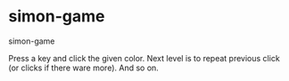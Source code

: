 # simon-game
simon-game

Press a key and click the given color.
Next level is to repeat previous click (or clicks if there ware more).
And so on.